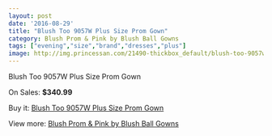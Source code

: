 ```yaml
---
layout: post
date: '2016-08-29'
title: "Blush Too 9057W Plus Size Prom Gown"
category: Blush Prom & Pink by Blush Ball Gowns
tags: ["evening","size","brand","dresses","plus"]
image: http://img.princessan.com/21490-thickbox_default/blush-too-9057w-plus-size-prom-gown.jpg
---
```

Blush Too 9057W Plus Size Prom Gown

On Sales: **$340.99**
<a href="https://www.princessan.com/en/9693-blush-too-9057w-plus-size-prom-gown.html"><amp-img layout="responsive" width="600" height="600" src="//img.princessan.com/21490-thickbox_default/blush-too-9057w-plus-size-prom-gown.jpg" alt="Blush Too 9057W Plus Size Prom Gown 0" /></a>
<a href="https://www.princessan.com/en/9693-blush-too-9057w-plus-size-prom-gown.html"><amp-img layout="responsive" width="600" height="600" src="//img.princessan.com/21491-thickbox_default/blush-too-9057w-plus-size-prom-gown.jpg" alt="Blush Too 9057W Plus Size Prom Gown 1" /></a>
<a href="https://www.princessan.com/en/9693-blush-too-9057w-plus-size-prom-gown.html"><amp-img layout="responsive" width="600" height="600" src="//img.princessan.com/21492-thickbox_default/blush-too-9057w-plus-size-prom-gown.jpg" alt="Blush Too 9057W Plus Size Prom Gown 2" /></a>

Buy it: [Blush Too 9057W Plus Size Prom Gown](https://www.princessan.com/en/9693-blush-too-9057w-plus-size-prom-gown.html "Blush Too 9057W Plus Size Prom Gown")

View more: [Blush Prom & Pink by Blush Ball Gowns](https://www.princessan.com/en/78- "Blush Prom & Pink by Blush Ball Gowns")